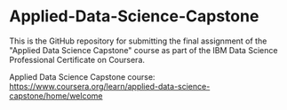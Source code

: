 # Applied-Data-Science-Capstone
This is the GitHub repository for submitting the final assignment of the "Applied Data Science Capstone" course as part of the IBM Data Science Professional Certificate on Coursera.

Applied Data Science Capstone course: https://www.coursera.org/learn/applied-data-science-capstone/home/welcome
